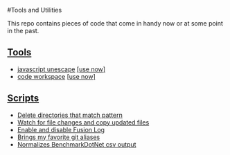 #Tools and Utilities

This repo contains pieces of code that come in handy now or at some point in the past.

## [Tools](/tools)
* [javascript unescape](/tools#toolsunescape) [[use now]](http://amadeusw.com/utilities/tools/unescape/)
* [code workspace](/tools#toolsworkspace) [[use now]](http://amadeusw.com/utilities/tools/workspace/)

## [Scripts](/scripts)
* [Delete directories that match pattern](/scripts#scriptsdelete-directoriescsx)
* [Watch for file changes and copy updated files](/scripts#scriptsfile-automationcsx)
* [Enable and disable Fusion Log](/scripts#scriptsfusion-logcsx)
* [Brings my favorite git aliases](/scripts#scriptsgit-aliascmd)
* [Normalizes BenchmarkDotNet csv output](/scripts#scriptsnormalize-csvpy)
